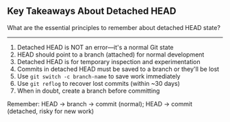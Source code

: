 ## Key Takeaways About Detached HEAD

What are the essential principles to remember about detached HEAD state?

---

1. Detached HEAD is NOT an error—it's a normal Git state
2. HEAD should point to a branch (attached) for normal development
3. Detached HEAD is for temporary inspection and experimentation
4. Commits in detached HEAD must be saved to a branch or they'll be lost
5. Use `git switch -c branch-name` to save work immediately
6. Use `git reflog` to recover lost commits (within ~30 days)
7. When in doubt, create a branch before committing

Remember: HEAD → branch → commit (normal); HEAD → commit (detached, risky for new work)

